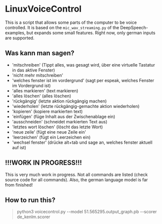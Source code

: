 # LinuxVoiceControl

This is a script that allows some parts of the computer to be voice controlled. It is based on the `mic_wav_streaming.py`
of the DeepSpeech-examples, but expands some small features. Right now, only german inputs are supported.

## Was kann man sagen?

- 'mitschreiben' (Tippt alles, was gesagt wird, über eine virtuelle Tastatur in das aktive Fenster)
- 'nicht mehr mitschreiben'
- 'welches fenster ist im vordergrund' (sagt per espeak, welches Fenster im Vordergrund ist)
- 'alles markieren' (text markieren)
- 'alles löschen' (alles löschen)
- 'rückgängig' (letzte aktion rückgängig machen)
- 'wiederholen' (letzte rückgängig-gemachte aktion wiederholen)
- 'kopieren' (kopiere markierten text)
- 'einfügen' (füge Inhalt aus der Zwischenablage ein)
- 'ausschneiden' (schneidet markierten Text aus)
- 'letztes wort löschen' (löscht das letzte Wort)
- 'neue zeile' (fügt eine neue Zeile ein'
- 'leerzeichen' (fügt ein Leerzeichen ein)
- 'wechsel fenster' (drücke alt+tab und sage an, welches fenster aktuell auf ist)

## !!!WORK IN PROGRESS!!!

This is very much work in progress. Not all commands are listed (check source code for all commands). Also, the german language model
is far from finished!

## How to run this?

> python3 voicecontrol.py --model 51.565295.output_graph.pb --scorer de_kenlm.scorer
